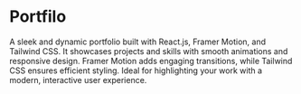 # Portfilo
A sleek and dynamic portfolio built with React.js, Framer Motion, and Tailwind CSS. It showcases projects and skills with smooth animations and responsive design. Framer Motion adds engaging transitions, while Tailwind CSS ensures efficient styling. Ideal for highlighting your work with a modern, interactive user experience.
